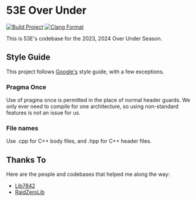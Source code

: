 # 53E Over Under

[![Build Project](https://github.com/Area-53-Robotics/53E/actions/workflows/pros-build.yml/badge.svg)](https://github.com/Area-53-Robotics/53E/actions/workflows/pros-build.yml)
[![Clang Format](https://github.com/Area-53-Robotics/53E/actions/workflows/test-clang-format.yml/badge.svg)](https://github.com/Area-53-Robotics/53E/actions/workflows/test-clang-format.yml)

This is 53E's codebase for the 2023, 2024 Over Under Season.


## Style Guide

This project follows [Google's](https://google.github.io/styleguide/cppguide.html) style guide, with a few exceptions.

### Pragma Once

Use of pragma once is permitted in the place of normal header guards. We only ever need to compile for one architecture, so using non-standard features is not an issue for us.


### File names

Use .cpp for C++ body files, and .hpp for C++ header files.

## Thanks To

Here are the people and codebases that helped me along the way:
- [Lib7842](https://github.com/theol0403/lib7842)
- [RaidZeroLib](https://github.com/Ryan4253/RaidZeroLib/tree/main/src)
